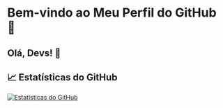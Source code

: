 # Bem-vindo ao Meu Perfil do GitHub 🚀

## Olá, Devs! 👋

## 📈 Estatísticas do GitHub

[![Estatísticas do GitHub](https://github-readme-stats.vercel.app/api?username=seu_username&show_icons=true&theme=dark)](link_do_seu_perfil_no_github)
